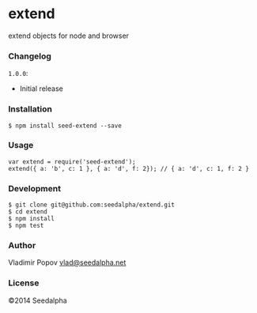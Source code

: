 # extend

extend objects for node and browser

### Changelog

`1.0.0`:

- Initial release

### Installation

    $ npm install seed-extend --save

### Usage

    var extend = require('seed-extend');
    extend({ a: 'b', c: 1 }, { a: 'd', f: 2}); // { a: 'd', c: 1, f: 2 }

### Development

    $ git clone git@github.com:seedalpha/extend.git
    $ cd extend
    $ npm install
    $ npm test

### Author

Vladimir Popov <vlad@seedalpha.net>

### License

©2014 Seedalpha